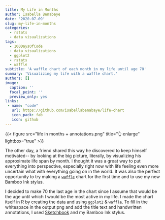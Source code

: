 ```yaml
---
title: My Life in Months
author: Isabella Benabaye
date: '2020-07-09'
slug: my-life-in-months
categories:
  - rstats
  - data visualizations
tags:
  - 100DaysOfCode
  - data visualizations
  - ggplot2
  - rstats
  - waffle
subtitle: 'A waffle chart of each month in my life until age 70'
summary: 'Visualizing my life with a waffle chart.'
authors: []
image:
  caption: ''
  focal_point: ''
  preview_only: yes
links:
 - name: "code"
   url: https://github.com/isabellabenabaye/life-chart
   icon_pack: fab
   icon: github
---
```

{{< figure src="life in months + annotations.png" title="👆 enlarge" lightbox="true" >}}

The other day, a friend shared this way he discovered to keep himself motivated-- by looking at the big picture, literally, by visualizing his approximate life span by month. I thought it was a great way to put everything into perspective, especially right now with life feeling even more uncertain what with everything going on in the world. It was also the perfect opportunity to try making a [`waffle`](https://github.com/hrbrmstr/waffle) chart for the first time and to use my new Bamboo Ink stylus. 

I decided to make 70 the last age in the chart since I assume that would be the age until which I would be the most active in my life. I made the chart itself in R by creating the data and using `ggplot2` & `waffle`. To fill in the whitespace in the output png and add the title text and handwritten annotations, I used [Sketchbook](https://sketchbook.com) and my Bamboo Ink stylus.